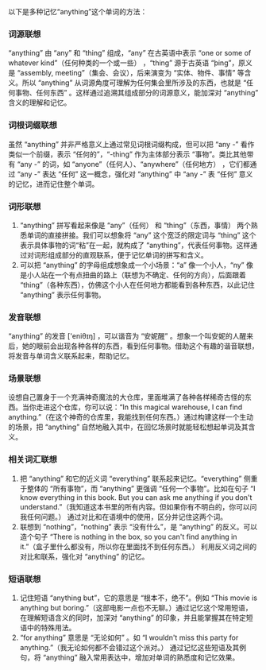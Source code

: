 以下是多种记忆“anything”这个单词的方法：

### 词源联想
“anything” 由 “any” 和 “thing” 组成，“any” 在古英语中表示 “one or some of whatever kind”（任何种类的一个或一些） ，“thing” 源于古英语 “þing”，原义是 “assembly, meeting”（集会、会议），后来演变为 “实体、物件、事情” 等含义。所以 “anything” 从词源角度可理解为任何集会里所涉及的东西，也就是 “任何事物、任何东西” 。这样通过追溯其组成部分的词源意义，能加深对 “anything” 含义的理解和记忆。

### 词根词缀联想
虽然 “anything” 并非严格意义上通过常见词根词缀构成，但可以把 “any -” 看作类似一个前缀，表示 “任何的”，“-thing” 作为主体部分表示 “事物”。类比其他带有 “any -” 的词，如 “anyone”（任何人）、“anywhere”（任何地方） ，它们都通过 “any -” 表达 “任何” 这一概念，强化对 “anything” 中 “any -” 表 “任何” 意义的记忆，进而记住整个单词。

### 词形联想
1. “anything” 拼写看起来像是 “any”（任何） 和 “thing”（东西，事情） 两个熟悉单词的直接拼接。我们可以想象将 “any” 这个宽泛的限定词与 “thing” 这个表示具体事物的词“粘”在一起，就构成了 “anything”，代表任何事物。这样通过对词形组成部分的直观联系，便于记忆单词的拼写和含义。
2. 可以把 “anything” 的字母组成想象成一个小场景：“a” 像一个小人，“ny” 像是小人站在一个有点扭曲的路上（联想为不确定、任何的方向），后面跟着 “thing”（各种东西），仿佛这个小人在任何地方都能看到各种东西，以此记住 “anything” 表示任何事物。

### 发音联想
“anything” 的发音 ['eniθɪŋ] ，可以谐音为 “安妮醒” 。想象一个叫安妮的人醒来后，她的眼前会出现各种各样的东西，看到任何事物。借助这个有趣的谐音联想，将发音与单词含义联系起来，帮助记忆。

### 场景联想
设想自己置身于一个充满神奇魔法的大仓库，里面堆满了各种各样稀奇古怪的东西。当你走进这个仓库，你可以说：“In this magical warehouse, I can find anything.”（在这个神奇的仓库里，我能找到任何东西。）通过构建这样一个生动的场景，把 “anything” 自然地融入其中，在回忆场景时就能轻松想起单词及其含义。

### 相关词汇联想
1. 把 “anything” 和它的近义词 “everything” 联系起来记忆。“everything” 侧重于整体的 “所有事物”，而 “anything” 更强调 “任何一个事物”。比如在句子 “I know everything in this book. But you can ask me anything if you don't understand.”（我知道这本书里的所有内容。但如果你有不明白的，你可以问我任何问题。） 通过对比和在语境中的使用，区分并记住这两个词。
2. 联想到 “nothing”，“nothing” 表示 “没有什么”，是 “anything” 的反义。可以造个句子 “There is nothing in the box, so you can't find anything in it.”（盒子里什么都没有，所以你在里面找不到任何东西。） 利用反义词之间的对比和联系，强化对 “anything” 的记忆。

### 短语联想
1. 记住短语 “anything but”，它的意思是 “根本不，绝不”。例如 “This movie is anything but boring.”（这部电影一点也不无聊。）通过记忆这个常用短语，在理解短语含义的同时，加深对 “anything” 的印象，并且能掌握其在特定短语中的特殊用法。
2. “for anything” 意思是 “无论如何” 。如 “I wouldn't miss this party for anything.”（我无论如何都不会错过这个派对。） 通过记忆这些短语及其例句，将 “anything” 融入常用表达中，增加对单词的熟悉度和记忆效果。 